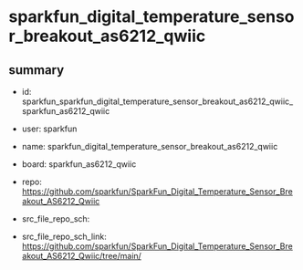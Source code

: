 # sparkfun_digital_temperature_sensor_breakout_as6212_qwiic
 
## summary 
* id: sparkfun_sparkfun_digital_temperature_sensor_breakout_as6212_qwiic_sparkfun_as6212_qwiic
* user: sparkfun
* name: sparkfun_digital_temperature_sensor_breakout_as6212_qwiic
* board: sparkfun_as6212_qwiic
* repo: https://github.com/sparkfun/SparkFun_Digital_Temperature_Sensor_Breakout_AS6212_Qwiic



* src_file_repo_sch: 
* src_file_repo_sch_link: https://github.com/sparkfun/SparkFun_Digital_Temperature_Sensor_Breakout_AS6212_Qwiic/tree/main/






